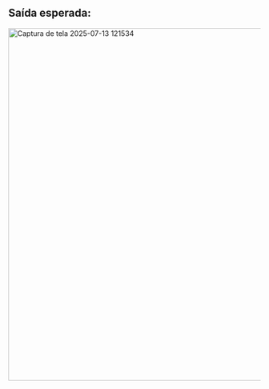 ## Saída esperada:
<img width="704" height="706" alt="Captura de tela 2025-07-13 121534" src="https://github.com/user-attachments/assets/c67e8a57-ea12-4aa9-a4e1-0fa3ab0b6209" />

